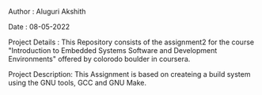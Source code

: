 Author : Aluguri Akshith

Date : 08-05-2022

Project Details : This Repository consists of the assignment2 for the course "Introduction to Embedded Systems Software and Development Environments" offered by colorodo boulder in coursera.

Project Description: This Assignment is based on createing a build system using the GNU tools, GCC and GNU Make.

